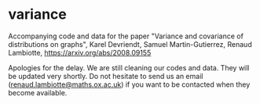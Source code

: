 # variance
Accompanying code and data for the paper "Variance and covariance of distributions on graphs", Karel Devriendt, Samuel Martin-Gutierrez, Renaud Lambiotte, https://arxiv.org/abs/2008.09155

Apologies for the delay. We are still cleaning our codes and data. They will be updated very shortly. Do not hesitate to send us an email (renaud.lambiotte@maths.ox.ac.uk) if you want to be contacted when they become available.
